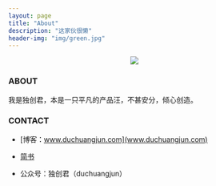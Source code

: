 ```yaml
---
layout: page
title: "About"
description: "这家伙很懒"
header-img: "img/green.jpg"
---
```



<center>
    <p><img src="http://ov82ohkmk.bkt.clouddn.com/17-8-25/94244079.jpg" align="center"></p>
</center>

### ABOUT

我是独创君，本是一只平凡的产品汪，不甚安分，倾心创造。

### CONTACT

- [博客：www.duchuangjun.com](www.duchuangjun.com)

- [简书](http://www.jianshu.com/u/e7224205072a)

- 公众号：独创君（duchuangjun）






